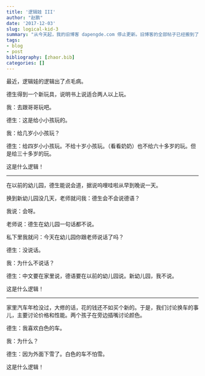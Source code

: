 ```yaml
---
title: '逻辑娃 III'
author: "赵鹏"
date: '2017-12-03'
slug: logical-kid-3
summary: "从今天起，我的旧博客 dapengde.com 停止更新。旧博客的全部帖子已经搬到了 pzhao.org."
tags:
- blog
- post
bibliography: [zhaor.bib]
categories: []
---
```


最近，逻辑娃的逻辑出了点毛病。

德生得到一个新玩具，说明书上说适合两人以上玩。

我：去跟哥哥玩吧。

德生：这是给小小孩玩的。

我：给几岁小小孩玩？

德生：给四岁小小孩玩。不给十岁小孩玩。（看看奶奶）也不给六十多岁的玩。但是给三十多岁的玩。

这是什么逻辑！

---


在以前的幼儿园，德生能说会道，据说呜哩哇啦从早到晚说一天。

换到新幼儿园没几天，老师就问我：德生会不会说德语？

我说：会呀。

老师说：德生在幼儿园一句话都不说。

私下里我就问：今天在幼儿园你跟老师说话了吗？

德生：没说话。

我：为什么不说话？

德生：中文要在家里说，德语要在以前的幼儿园说。新幼儿园，我不说。

这是什么逻辑！

---

家里汽车年检没过，大修的话，花的钱还不如买个新的。于是，我们讨论换车的事儿，主要讨论价格和性能。两个孩子在旁边插嘴讨论颜色。

德生：我喜欢白色的车。

我：为什么？

德生：因为外面下雪了。白色的车不怕雪。

这是什么逻辑！
